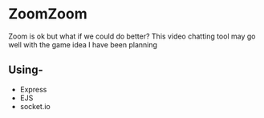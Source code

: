 # ZoomZoom
Zoom is ok but what if we could do better? This video chatting tool may go well with the game idea I have been planning

## Using-
* Express
* EJS
* socket.io